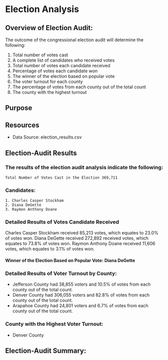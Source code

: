 # Election Analysis 

## Overview of Election Audit:

The outcome of the congressional election audit will determine the following:

1.	Total number of votes cast
2.	A complete list of candidates who received votes
3.	Total number of votes each candidate received
4.	Percentage of votes each candidate won
5.	The winner of the election based on popular vote
6.	The voter turnout for each county
7.	The percentage of votes from each county out of the total count
8.	The county with the highest turnout


## Purpose



## Resources

- Data Source: election_results.csv


## Election-Audit Results

### The results of the election audit analysis indicate the following:
   
	Total Number of Votes Cast in the Election 369,711

### Candidates:

	1. Charles Casper Stockham
	2. Diana DeGette
	3. Raymon Anthony Doane

### Detailed Results of Votes Candidate Received

Charles Casper Stockham received 85,213 votes, which equates to 23.0% of votes won.
Diana DeGette received 272,892 received votes, which equates to 73.8% of votes won.
Raymon Anthony Doane received 11,606 votes, which equates to 3.1% of votes won.
	
#### Winner of the Election Based on Popular Vote: Diana DeGette

### Detailed Results of Voter Turnout by County:

- Jefferson County had 38,855 voters and 10.5% of votes from each county out of the total count.
- Denver County had 306,055 voters and 82.8% of votes from each county out of the total count.
- Arapahoe County had 24,801 voters and 6.7% of votes from each county out of the total count.
	
### County with the Highest Voter Turnout:
	
-  Denver County 

	
## Election-Audit Summary:



